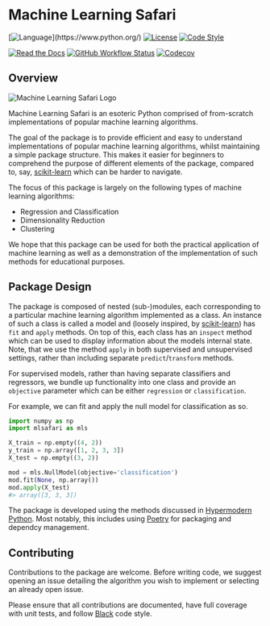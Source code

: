 # Machine Learning Safari

[![Language](https://img.shields.io/badge/language-Python_(3.8%2B)-orange.svg?style=for-the-badge)](https://www.python.org/)
[![License](https://img.shields.io/badge/license-MIT-yellow.svg?style=for-the-badge)](https://opensource.org/licenses/MIT)
[![Code Style](https://img.shields.io/badge/code%20style-PEP%208-informational?style=for-the-badge)](https://www.python.org/dev/peps/pep-0008/)

[![Read the Docs](https://readthedocs.org/projects/machine-learning-safari/badge/)](https://machine-learning-safari.readthedocs.io/)
[![GitHub Workflow Status](https://img.shields.io/github/workflow/status/THargreaves/machine-learning-safari/Tests?logo=github&style=for-the-badge)](https://github.com/THargreaves/machine-learning-safari/actions?workflow=Tests)
[![Codecov](https://img.shields.io/codecov/c/github/THargreaves/machine-learning-safari?logo=codecov&style=for-the-badge)](https://codecov.io/gh/THargreaves/machine-learning-safari)

## Overview

![Machine Learning Safari Logo](https://user-images.githubusercontent.com/38204689/132847544-bb36bd1c-7390-4351-b694-269e873cd16c.png)

Machine Learning Safari is an esoteric Python comprised of from-scratch implementations of popular machine learning algorithms.

The goal of the package is to provide efficient and easy to understand implementations of popular machine learning algorithms, whilst maintaining a simple package structure. This makes it easier for beginners to comprehend the purpose of different elements of the package, compared to, say, [scikit-learn](https://github.com/scikit-learn/scikit-learn) which can be harder to navigate.

The focus of this package is largely on the following types of machine learning algorithms:

- Regression and Classification
- Dimensionality Reduction
- Clustering

We hope that this package can be used for both the practical application of machine learning as well as a demonstration of the implementation of such methods for educational purposes.

## Package Design

The package is composed of nested (sub-)modules, each corresponding to a particular machine learning algorithm implemented as a class. An instance of such a class is called a model and (loosely inspired, by [scikit-learn](https://scikit-learn.org/stable/)) has `fit` and `apply` methods. On top of this, each class has an `inspect` method which can be used to display information about the models internal state. Note, that we use the method `apply` in both supervised and unsupervised settings, rather than including separate `predict`/`transform` methods.

For supervised models, rather than having separate classifiers and regressors, we bundle up functionality into one class and provide an `objective` parameter which can be either `regression` or `classification`.

For example, we can fit and apply the null model for classification as so.

```python
import numpy as np
import mlsafari as mls

X_train = np.empty((4, 2))
y_train = np.array([1, 2, 3, 3])
X_test = np.empty((3, 2))

mod = mls.NullModel(objective='classification')
mod.fit(None, np.array())
mod.apply(X_test)
#> array([3, 3, 3])
```

The package is developed using the methods discussed in [Hypermodern Python](https://cjolowicz.github.io/posts/hypermodern-python-01-setup/). Most notably, this includes using [Poetry](https://python-poetry.org) for packaging and dependcy management.

## Contributing

Contributions to the package are welcome. Before writing code, we suggest opening an issue detailing the algorithm you wish to implement or selecting an already open issue.

Please ensure that all contributions are documented, have full coverage with unit tests, and follow [Black](https://black.readthedocs.io/en/stable/the_black_code_style/current_style.html) code style.
